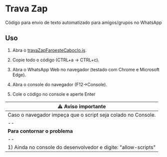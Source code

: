 # Trava Zap

Código para envio de texto automatizado para amigos/grupos no WhatsApp

## Uso
1) Abra o [travaZapFaroesteCaboclo.js](https://raw.githubusercontent.com/sivasmartins/Code/main/Javascript/travaZap/travaZapFaroesteCaboclo.js).

2) Copie todo o código (CTRL+a -> CTRL+c).
3) Abra o WhatsApp Web no navegador (testado com Chrome e Microsoft Edge).
4) Abra o console do navegador (F12->Console).
5) Cole o código no console e aperte Enter


|                      ⚠️ Aviso importante                      |
|--|
|  Caso o navegador impeça que o script seja colado no Console.|
|--|
|  **Para contornar o problema**|
|--| 
|  1) Ainda no console do desenvolvedor e digite: "allow-scripts"| 
